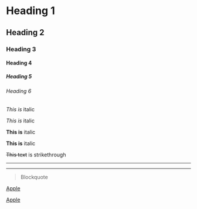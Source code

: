 <!-- Heading -->

# Heading 1

## Heading 2

### Heading 3

#### Heading 4

##### Heading 5

###### Heading 6

<!-- hit enter to start a new line -->
<!-- Italics use * * or _ _ on either side -->

_This is_ italic

_This is_ italic

<!-- Strong use double ** ** or __ __ on either side -->

**This is** italic

**This is** italic

<!-- Srikethrough use ~~ -->

~~This text~~ is strikethrough

<!-- Horizontal rule -->

---

---

<!-- escape characters \ -->

<!-- Blockquote use greater than -->

> Blockquote

<!-- Links use [] to surround text -->

[Apple](http://apple.com)

<!-- hover text -->

[Apple](http://apple.com "Apple link")
